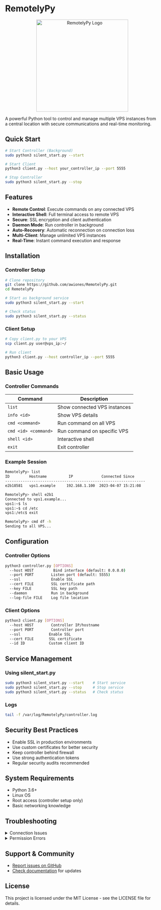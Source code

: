 # RemotelyPy

<p align="center">
  <img src="https://github.com/awiones/RemotelyPy/blob/main/logo.png" alt="RemotelyPy Logo" width="300">
</p>

A powerful Python tool to control and manage multiple VPS instances from a central location with secure communications and real-time monitoring.

## Quick Start

```bash
# Start Controller (Background)
sudo python3 silent_start.py --start

# Start Client
python3 client.py --host your_controller_ip --port 5555

# Stop Controller
sudo python3 silent_start.py --stop
```

## Features

- **Remote Control**: Execute commands on any connected VPS
- **Interactive Shell**: Full terminal access to remote VPS
- **Secure**: SSL encryption and client authentication
- **Daemon Mode**: Run controller in background
- **Auto-Recovery**: Automatic reconnection on connection loss
- **Multi-Client**: Manage unlimited VPS instances
- **Real-Time**: Instant command execution and response

## Installation

### Controller Setup

```bash
# Clone repository
git clone https://github.com/awiones/RemotelyPy.git
cd RemotelyPy

# Start as background service
sudo python3 silent_start.py --start

# Check status
sudo python3 silent_start.py --status
```

### Client Setup

```bash
# Copy client.py to your VPS
scp client.py user@vps_ip:~/

# Run client
python3 client.py --host controller_ip --port 5555
```

## Basic Usage

### Controller Commands

| Command | Description |
|---------|-------------|
| `list` | Show connected VPS instances |
| `info <id>` | Show VPS details |
| `cmd <command>` | Run command on all VPS |
| `cmd <id> <command>` | Run command on specific VPS |
| `shell <id>` | Interactive shell |
| `exit` | Exit controller |

### Example Session

```bash
RemotelyPy> list
ID         Hostname          IP             Connected Since
----------------------------------------------------------------
e2b18581   vps1.example     192.168.1.100  2023-04-07 15:21:08

RemotelyPy> shell e2b1
Connected to vps1.example...
vps1:~$ ls
vps1:~$ cd /etc
vps1:/etc$ exit

RemotelyPy> cmd df -h
Sending to all VPS...
```

## Configuration

### Controller Options

```bash
python3 controller.py [OPTIONS]
  --host HOST         Bind interface (default: 0.0.0.0)
  --port PORT        Listen port (default: 5555)
  --ssl              Enable SSL
  --cert FILE        SSL certificate path
  --key FILE         SSL key path
  --daemon           Run in background
  --log-file FILE    Log file location
```

### Client Options

```bash
python3 client.py [OPTIONS]
  --host HOST        Controller IP/hostname
  --port PORT        Controller port
  --ssl             Enable SSL
  --cert FILE       SSL certificate
  --id ID           Custom client ID
```

## Service Management

### Using silent_start.py

```bash
sudo python3 silent_start.py --start    # Start service
sudo python3 silent_start.py --stop     # Stop service
sudo python3 silent_start.py --status   # Check status
```

### Logs

```bash
tail -f /var/log/RemotelyPy/controller.log
```

## Security Best Practices

- Enable SSL in production environments
- Use custom certificates for better security
- Keep controller behind firewall
- Use strong authentication tokens
- Regular security audits recommended

## System Requirements

- Python 3.6+
- Linux OS
- Root access (controller setup only)
- Basic networking knowledge

## Troubleshooting

<details>
<summary>Connection Issues</summary>

- Check firewall rules
- Verify port availability
- Ensure correct IP/hostname
- Test network connectivity between hosts
</details>

<details>
<summary>Permission Errors</summary>

- Run controller setup as root
- Check log directory permissions
- Verify user permissions
- Ensure Python has necessary system access
</details>

## Support & Community

- [Report issues on GitHub](https://github.com/awiones/RemotelyPy/issues)
- [Check documentation](https://github.com/awiones/RemotelyPy/wiki) for updates

## License

This project is licensed under the MIT License - see the LICENSE file for details.

